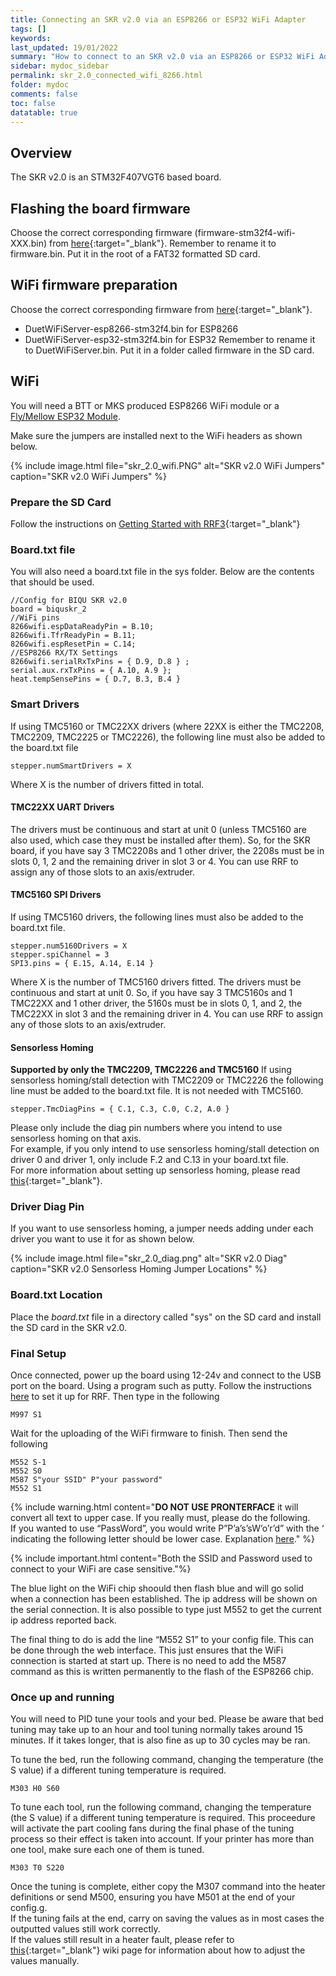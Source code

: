 ```yaml
---
title: Connecting an SKR v2.0 via an ESP8266 or ESP32 WiFi Adapter
tags: []
keywords: 
last_updated: 19/01/2022
summary: "How to connect to an SKR v2.0 via an ESP8266 or ESP32 WiFi Adapter"
sidebar: mydoc_sidebar
permalink: skr_2.0_connected_wifi_8266.html
folder: mydoc
comments: false
toc: false
datatable: true
---
```


## Overview

The SKR v2.0 is an STM32F407VGT6 based board.

## Flashing the board firmware

Choose the correct corresponding firmware (firmware-stm32f4-wifi-XXX.bin) from [here](https://github.com/gloomyandy/RepRapFirmware/releases){:target="_blank"}. Remember to rename it to firmware.bin. Put it in the root of a FAT32 formatted SD card.   

## WiFi firmware preparation
Choose the correct corresponding firmware from [here](https://github.com/gloomyandy/DuetWiFiSocketServer/releases){:target="_blank"}. 
* DuetWiFiServer-esp8266-stm32f4.bin for ESP8266
* DuetWiFiServer-esp32-stm32f4.bin for ESP32
Remember to rename it to DuetWiFiServer.bin. Put it in a folder called firmware in the SD card.  

## WiFi

You will need a BTT or MKS produced ESP8266 WiFi module or a [Fly/Mellow ESP32 Module](https://www.aliexpress.com/item/1005003088425354.html).   

Make sure the jumpers are installed next to the WiFi headers as shown below. 

{% include image.html file="skr_2.0_wifi.PNG" alt="SKR v2.0 WiFi Jumpers" caption="SKR v2.0 WiFi Jumpers" %}

### Prepare the SD Card

Follow the instructions on [Getting Started with RRF3](getting_started.html){:target="_blank"}

### Board.txt file

You will also need a board.txt file in the sys folder. Below are the contents that should be used. 

```
//Config for BIQU SKR v2.0
board = biquskr_2
//WiFi pins
8266wifi.espDataReadyPin = B.10;
8266wifi.TfrReadyPin = B.11;
8266wifi.espResetPin = C.14;
//ESP8266 RX/TX Settings
8266wifi.serialRxTxPins = { D.9, D.8 } ;
serial.aux.rxTxPins = { A.10, A.9 };
heat.tempSensePins = { D.7, B.3, B.4 }
```

### Smart Drivers

If using TMC5160 or TMC22XX drivers (where 22XX is either the TMC2208, TMC2209, TMC2225 or TMC2226), the following line must also be added to the board.txt file
```
stepper.numSmartDrivers = X
```
Where X is the number of drivers fitted in total.

#### TMC22XX UART Drivers

The drivers must be continuous and start at unit 0 (unless TMC5160 are also used, which case they must be installed after them). So, for the SKR board, if you have say 3 TMC2208s and 1 other driver, the 2208s must be in slots 0, 1, 2 and the remaining driver in slot 3 or 4. You can use RRF to assign any of those slots to an axis/extruder. 

#### TMC5160 SPI Drivers

If using TMC5160 drivers, the following lines must also be added to the board.txt file.  
```
stepper.num5160Drivers = X
stepper.spiChannel = 3
SPI3.pins = { E.15, A.14, E.14 }
```
Where X is the number of TMC5160 drivers fitted. The drivers must be continuous and start at unit 0. So, if you have say 3 TMC5160s and 1 TMC22XX and 1 other driver, the 5160s must be in slots 0, 1, and 2, the TMC22XX in slot 3 and the remaining driver in 4. You can use RRF to assign any of those slots to an axis/extruder.  

#### Sensorless Homing

**Supported by only the TMC2209, TMC2226 and TMC5160**
If using sensorless homing/stall detection with TMC2209 or TMC2226 the following line must be added to the board.txt file. It is not needed with TMC5160.
```
stepper.TmcDiagPins = { C.1, C.3, C.0, C.2, A.0 }
```
Please only include the diag pin numbers where you intend to use sensorless homing on that axis.  
For example, if you only intend to use sensorless homing/stall detection on driver 0 and driver 1, only include F.2 and C.13 in your board.txt file.  
For more information about setting up sensorless homing, please read [this](sensorless.html){:target="_blank"}.  

### Driver Diag Pin

If you want to use sensorless homing, a jumper needs adding under each driver you want to use it for as shown below.

{% include image.html file="skr_2.0_diag.png" alt="SKR v2.0 Diag" caption="SKR v2.0 Sensorless Homing Jumper Locations" %}

### Board.txt Location

Place the *board.txt* file in a directory called "sys" on the SD card and install the SD card in the SKR v2.0.     

### Final Setup

Once connected, power up the board using 12-24v and connect to the USB port on the board. Using a program such as putty. Follow the instructions [here](putty.html) to set it up for RRF. Then type in the following  

```
M997 S1
```
Wait for the uploading of the WiFi firmware to finish. Then send the following
```
M552 S-1
M552 S0
M587 S"your SSID" P"your password"
M552 S1
```

{% include warning.html content="**DO NOT USE PRONTERFACE** it will convert all text to upper case. If you really must, please do the following. <br/>  If you wanted to use “PassWord”, you would write P”P’a’s’sW’o’r’d” with the ‘ indicating the following letter should be lower case. Explanation [here](https://docs.duet3d.com/en/User_manual/Reference/Gcodes#m587-add-wifi-host-network-to-remembered-list-or-list-remembered-networks)." %}

{% include important.html content="Both the SSID and Password used to connect to your WiFi are case sensitive."%}

The blue light on the WiFi chip shoould then flash blue and will go solid when a connection has been established. The ip address will be shown on the serial connection. It is also possible to type just M552 to get the current ip address reported back.

The final thing to do is add the line “M552 S1” to your config file. This can be done through the web interface. This just ensures that the WiFi connection is started at start up. There is no need to add the M587 command as this is written permanently to the flash of the ESP8266 chip.  

### Once up and running

You will need to PID tune your tools and your bed. Please be aware that bed tuning may take up to an hour and tool tuning normally takes around 15 minutes. If it takes longer, that is also fine as up to 30 cycles may be ran.  

To tune the bed, run the following command, changing the temperature (the S value) if a different tuning temperature is required.  
```
M303 H0 S60
```  

To tune each tool, run the following command, changing the temperature (the S value) if a different tuning temperature is required. This proceedure will activate the part cooling fans during the final phase of the tuning process so their effect is taken into account. If your printer has more than one tool, make sure each one of them is tuned.  
```
M303 T0 S220
```

Once the tuning is complete, either copy the M307 command into the heater definitions or send M500, ensuring you have M501 at the end of your config.g.  
If the tuning fails at the end, carry on saving the values as in most cases the outputted values still work correctly.  
If the values still result in a heater fault, please refer to [this](https://docs.duet3d.com/en/User_manual/Connecting_hardware/Heaters_tuning#setting-the-model-parameters-manually){:target="_blank"} wiki page for information about how to adjust the values manually.  